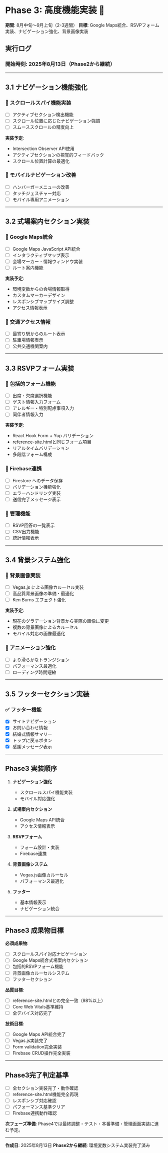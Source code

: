 # Phase 3: 高度機能実装 🚀

**期間**: 8月中旬〜9月上旬（2-3週間）
**目標**: Google Maps統合、RSVPフォーム実装、ナビゲーション強化、背景画像実装

## 実行ログ

### 開始時刻: 2025年8月13日（Phase2から継続）

---

## 3.1 ナビゲーション機能強化

### 🔄 スクロールスパイ機能実装
- [ ] アクティブセクション検出機能
- [ ] スクロール位置に応じたナビゲーション強調
- [ ] スムーススクロールの精度向上

**実装予定**:
- Intersection Observer API使用
- アクティブセクションの視覚的フィードバック
- スクロール位置計算の最適化

### 🔄 モバイルナビゲーション改善
- [ ] ハンバーガーメニューの改善
- [ ] タッチジェスチャー対応
- [ ] モバイル専用アニメーション

---

## 3.2 式場案内セクション実装

### 🔄 Google Maps統合
- [ ] Google Maps JavaScript API統合
- [ ] インタラクティブマップ表示
- [ ] 会場マーカー・情報ウィンドウ実装
- [ ] ルート案内機能

**実装予定**:
- 環境変数からの会場情報取得
- カスタムマーカーデザイン
- レスポンシブマップサイズ調整
- アクセス情報表示

### 🔄 交通アクセス情報
- [ ] 最寄り駅からのルート表示
- [ ] 駐車場情報表示
- [ ] 公共交通機関案内

---

## 3.3 RSVPフォーム実装

### 🔄 包括的フォーム機能
- [ ] 出席・欠席選択機能
- [ ] ゲスト情報入力フォーム
- [ ] アレルギー・特別配慮事項入力
- [ ] 同伴者情報入力

**実装予定**:
- React Hook Form + Yup バリデーション
- reference-site.htmlと同じフォーム項目
- リアルタイムバリデーション
- 多段階フォーム構成

### 🔄 Firebase連携
- [ ] Firestore へのデータ保存
- [ ] バリデーション機能強化
- [ ] エラーハンドリング実装
- [ ] 送信完了メッセージ表示

### 🔄 管理機能
- [ ] RSVP回答の一覧表示
- [ ] CSV出力機能
- [ ] 統計情報表示

---

## 3.4 背景システム強化

### 🔄 背景画像実装
- [ ] Vegas.js による画像カルーセル実装
- [ ] 高品質背景画像の準備・最適化
- [ ] Ken Burns エフェクト強化

**実装予定**:
- 現在のグラデーション背景から実際の画像に変更
- 複数の背景画像によるカルーセル
- モバイル対応の画像最適化

### 🔄 アニメーション強化
- [ ] より滑らかなトランジション
- [ ] パフォーマンス最適化
- [ ] ローディング時間短縮

---

## 3.5 フッターセクション実装

### ✅ フッター機能
- [x] サイトナビゲーション
- [x] お問い合わせ情報  
- [x] 結婚式情報サマリー
- [x] トップに戻るボタン
- [x] 感謝メッセージ表示

---

## Phase3 実装順序

1. **ナビゲーション強化**
   - スクロールスパイ機能実装
   - モバイル対応強化

2. **式場案内セクション**
   - Google Maps API統合
   - アクセス情報表示

3. **RSVPフォーム**
   - フォーム設計・実装
   - Firebase連携

4. **背景画像システム**
   - Vegas.js画像カルーセル
   - パフォーマンス最適化

5. **フッター**
   - 基本情報表示
   - ナビゲーション統合

---

## Phase3 成果物目標

**必須成果物**:
- [ ] スクロールスパイ対応ナビゲーション
- [ ] Google Maps統合式場案内セクション  
- [ ] 包括的RSVPフォーム機能
- [ ] 背景画像カルーセルシステム
- [ ] フッターセクション

**品質目標**:
- [ ] reference-site.htmlとの完全一致（98%以上）
- [ ] Core Web Vitals基準維持
- [ ] 全デバイス対応完了

**技術目標**:
- [ ] Google Maps API統合完了
- [ ] Vegas.js実装完了
- [ ] Form validation完全実装
- [ ] Firebase CRUD操作完全実装

---

## Phase3完了判定基準

- [ ] 全セクション実装完了・動作確認
- [ ] reference-site.html機能完全再現
- [ ] レスポンシブ対応確認
- [ ] パフォーマンス基準クリア
- [ ] Firebase連携動作確認

**次フェーズ準備**:
Phase4では最終調整・テスト・本番準備・管理画面実装に進む予定。

---

**作成日**: 2025年8月13日
**Phase2から継続**: 環境変数システム実装完了済み
